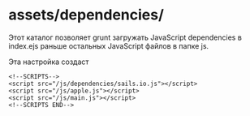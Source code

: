 # assets/dependencies/

Этот каталог позволяет grunt загружать JavaScript dependencies в index.ejs раньше остальных JavaScript файлов в папке js.


Эта настройка создаст


    <!--SCRIPTS-->
    <script src="/js/dependencies/sails.io.js"></script>
    <script src="/js/apple.js"></script>
    <script src="/js/main.js"></script>
    <!--SCRIPTS END-->



<docmeta name="displayName" value="dependencies">

